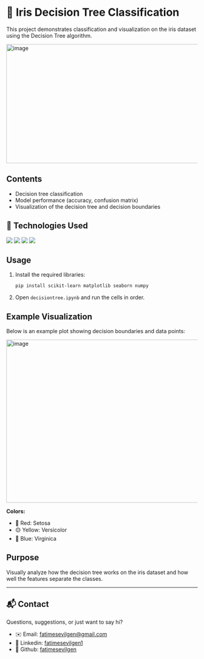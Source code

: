 # 🌸 Iris Decision Tree Classification

This project demonstrates classification and visualization on the iris dataset using the Decision Tree algorithm.

<img width="762" height="314" alt="image" src="https://github.com/user-attachments/assets/a1583cb0-6f5b-4891-8677-99e6e3f427da" />


## Contents
- Decision tree classification
- Model performance (accuracy, confusion matrix)
- Visualization of the decision tree and decision boundaries

## 🚀 Technologies Used

<p align="left">
  <img src="https://img.shields.io/badge/scikit--learn-F7931E?style=for-the-badge&logo=scikit-learn&logoColor=white" />
  <img src="https://img.shields.io/badge/matplotlib-11557C?style=for-the-badge&logo=matplotlib&logoColor=white" />
  <img src="https://img.shields.io/badge/seaborn-76B7B2?style=for-the-badge&logo=python&logoColor=white" />
  <img src="https://img.shields.io/badge/numpy-013243?style=for-the-badge&logo=numpy&logoColor=white" />
</p>

## Usage
1. Install the required libraries:
    ```bash
    pip install scikit-learn matplotlib seaborn numpy
    ```
2. Open `decisiontree.ipynb` and run the cells in order.

## Example Visualization
Below is an example plot showing decision boundaries and data points:

<img width="579" height="430" alt="image" src="https://github.com/user-attachments/assets/6ccfa6dc-69e2-4e20-a53d-b6a85c64d707" />

**Colors:**
- 🔴 Red: Setosa
- 🟡 Yellow: Versicolor
- 🔵 Blue: Virginica

## Purpose
Visually analyze how the decision tree works on the iris dataset and how well the features separate the classes.

---

## 📬 Contact

Questions, suggestions, or just want to say hi?

- ✉️ Email: [fatimesevilgen@gmail.com](mailto:fatimesevilgen@gmail.com)
- 💼 Linkedin: [fatimesevilgen1](https://www.linkedin.com/in/fatimesevilgen1/)
- 🐙 Github: [fatimesevilgen](https://github.com/fatimesevilgen)
